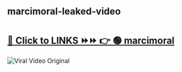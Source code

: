 
 ## marcimoral-leaked-video 

# <h2><a href="https://clipsfans.com/marcimoral&ref=git">🔗 Click to LINKS ⏩⏩ 👉 🟢 marcimoral </a></h2>

<a href="https://clipsfans.com/marcimoral&ref=git" rel="nofollow" data-target="animated-image.originalLink"><img src="https://i.ibb.co.com/xMMVF88/686577567.gif" alt="Viral Video Original" style="max-width: 100%; display: inline-block;" data-target="animated-image.originalImage"></a>
